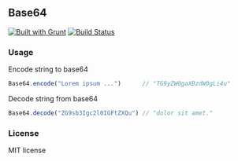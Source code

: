 ## Base64
[![Built with Grunt](https://cdn.gruntjs.com/builtwith.png)](http://gruntjs.com/)
[![Build Status](https://travis-ci.org/adrianwadrzyk/Base64.svg?branch=master)](https://travis-ci.org/adrianwadrzyk/Base64)

### Usage

Encode string to base64
```javascript
Base64.encode("Lorem ipsum ...")      // "TG9yZW0gaXBzdW0gLi4u"
```

Decode string from base64
```javascript
Base64.decode("ZG9sb3Igc2l0IGFtZXQu") // "dolor sit amet."
```

### License

MIT license
